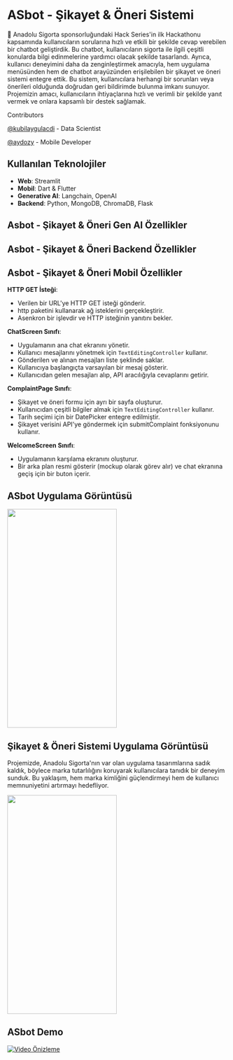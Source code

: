 # ASbot - Şikayet & Öneri Sistemi 

🤩 Anadolu Sigorta sponsorluğundaki Hack Series'in ilk Hackathonu kapsamında kullanıcıların sorularına hızlı ve etkili bir şekilde cevap verebilen bir chatbot geliştirdik. Bu chatbot, kullanıcıların sigorta ile ilgili çeşitli konularda bilgi edinmelerine yardımcı olacak şekilde tasarlandı. Ayrıca, kullanıcı deneyimini daha da zenginleştirmek amacıyla, hem uygulama menüsünden hem de chatbot arayüzünden erişilebilen bir şikayet ve öneri sistemi entegre ettik. Bu sistem, kullanıcılara herhangi bir sorunları veya önerileri olduğunda doğrudan geri bildirimde bulunma imkanı sunuyor. Projemizin amacı, kullanıcıların ihtiyaçlarına hızlı ve verimli bir şekilde yanıt vermek ve onlara kapsamlı bir destek sağlamak.

Contributors

[@kubilaygulacdi](https://github.com/kubilaygulacdi) - Data Scientist

[@aydozy](https://github.com/aydozy) - Mobile Developer

## Kullanılan Teknolojiler
- **Web**: Streamlit
- **Mobil**: Dart & Flutter
- **Generative AI**: Langchain, OpenAI
- **Backend**: Python, MongoDB, ChromaDB, Flask

## Asbot - Şikayet & Öneri Gen AI Özellikler
## Asbot - Şikayet & Öneri Backend Özellikler

## Asbot - Şikayet & Öneri Mobil Özellikler

**HTTP GET İsteği**:
- Verilen bir URL'ye HTTP GET isteği gönderir.
- http paketini kullanarak ağ isteklerini gerçekleştirir.
- Asenkron bir işlevdir ve HTTP isteğinin yanıtını bekler.

**ChatScreen Sınıfı**:
- Uygulamanın ana chat ekranını yönetir.
- Kullanıcı mesajlarını yönetmek için `TextEditingController` kullanır.
- Gönderilen ve alınan mesajları liste şeklinde saklar.
- Kullanıcıya başlangıçta varsayılan bir mesaj gösterir.
- Kullanıcıdan gelen mesajları alıp, API aracılığıyla cevaplarını getirir.

**ComplaintPage Sınıfı**:
- Şikayet ve öneri formu için ayrı bir sayfa oluşturur.
- Kullanıcıdan çeşitli bilgiler almak için `TextEditingController` kullanır.
- Tarih seçimi için bir DatePicker entegre edilmiştir.
- Şikayet verisini API'ye göndermek için submitComplaint fonksiyonunu kullanır.

**WelcomeScreen Sınıfı**:
- Uygulamanın karşılama ekranını oluşturur.
- Bir arka plan resmi gösterir (mockup olarak görev alır) ve chat ekranına geçiş için bir buton içerir.

## ASbot Uygulama Görüntüsü

  <img src="https://github.com/kubilaygulacdi/Hackathon-AnadoluSigorta/assets/104395137/7db253d6-3b1b-4f0d-b676-20746047a82a" width="250" height="500">

## Şikayet & Öneri Sistemi Uygulama Görüntüsü

Projemizde, Anadolu Sigorta'nın var olan uygulama tasarımlarına sadık kaldık, böylece marka tutarlılığını koruyarak kullanıcılara tanıdık bir deneyim sunduk. Bu yaklaşım, hem marka kimliğini güçlendirmeyi hem de kullanıcı memnuniyetini artırmayı hedefliyor.

<img src="https://github.com/kubilaygulacdi/Hackathon-AnadoluSigorta/assets/104395137/191c020f-b26d-4a43-8e1b-b295af6e19c0" width="250" height="500">

## ASbot Demo

[![Video Önizleme](https://github.com/kubilaygulacdi/Hackathon-AnadoluSigorta/assets/104395137/your-preview-image.jpg)](https://github.com/kubilaygulacdi/Hackathon-AnadoluSigorta/assets/104395137/ac43619a-863f-4229-bbac-950aece9283f)




